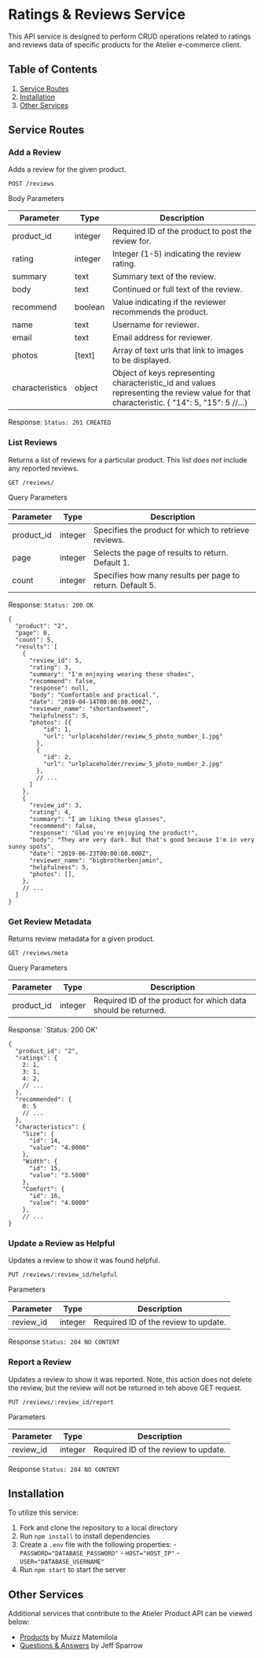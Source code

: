 # Ratings & Reviews Service
This API service is designed to perform CRUD operations related to ratings and reviews data of specific products for the Atelier e-commerce client.

## Table of Contents

1. [Service Routes](#service-routes)
2. [Installation](#installation)
3. [Other Services](#other-services)

## Service Routes

### Add a Review

Adds a review for the given product.

`POST /reviews`

Body Parameters

| **Parameter**   | **Type** | **Description** |
| --------------- | -------- | --------------- |
| product_id      | integer  | Required ID of the product to post the review for. |
| rating          | integer  | Integer (1-5) indicating the review rating. |
| summary         | text     | Summary text of the review. |
| body            | text     | Continued or full text of the review. |
| recommend       | boolean  | Value indicating if the reviewer recommends the product. |
| name            | text     | Username for reviewer. |
| email           | text     | Email address for reviewer. |
| photos          | [text]   | Array of text urls that link to images to be displayed. |
| characteristics | object   | Object of keys representing characteristic_id and values representing the review value for that characteristic. { "14": 5, "15": 5 //...} |

Response: `Status: 201 CREATED`

### List Reviews

Returns a list of reviews for a particular product. This list *does not* include any reported reviews.

`GET /reviews/`

Query Parameters

| **Parameter** | **Type** | **Description** |
| ------------- | -------- | --------------- |
| product_id    | integer  | Specifies the product for which to retrieve reviews. |
| page          | integer  | Selects the page of results to return. Default 1. |
| count         | integer  | Specifies how many results per page to return. Default 5. |

Response: `Status: 200 OK`

```
{
  "product": "2",
  "page": 0,
  "count": 5,
  "results": [
    {
      "review_id": 5,
      "rating": 3,
      "summary": "I'm enjoying wearing these shades",
      "recommend": false,
      "response": null,
      "body": "Comfortable and practical.",
      "date": "2019-04-14T00:00:00.000Z",
      "reviewer_name": "shortandsweeet",
      "helpfulness": 5,
      "photos": [{
          "id": 1,
          "url": "urlplaceholder/review_5_photo_number_1.jpg"
        },
        {
          "id": 2,
          "url": "urlplaceholder/review_5_photo_number_2.jpg"
        },
        // ...
      ]
    },
    {
      "review_id": 3,
      "rating": 4,
      "summary": "I am liking these glasses",
      "recommend": false,
      "response": "Glad you're enjoying the product!",
      "body": "They are very dark. But that's good because I'm in very sunny spots",
      "date": "2019-06-23T00:00:00.000Z",
      "reviewer_name": "bigbrotherbenjamin",
      "helpfulness": 5,
      "photos": [],
    },
    // ...
  ]
}
```

### Get Review Metadata

Returns review metadata for a given product.

`GET /reviews/meta`

Query Parameters

| **Parameter** | **Type** | **Description** |
| ------------- | -------- | --------------- |
| product_id    | integer  | Required ID of the product for which data should be returned. |

Response: `Status: 200 OK'

```
{
  "product_id": "2",
  "ratings": {
    2: 1,
    3: 1,
    4: 2,
    // ...
  },
  "recommended": {
    0: 5
    // ...
  },
  "characteristics": {
    "Size": {
      "id": 14,
      "value": "4.0000"
    },
    "Width": {
      "id": 15,
      "value": "3.5000"
    },
    "Comfort": {
      "id": 16,
      "value": "4.0000"
    },
    // ...
}
```

### Update a Review as Helpful

Updates a review to show it was found helpful.

`PUT /reviews/:review_id/helpful`

Parameters

| **Parameter** | **Type** | **Description** |
| ------------- | -------- | --------------- |
| review_id     | integer  | Required ID of the review to update. |

Response `Status: 204 NO CONTENT`

### Report a Review

Updates a review to show it was reported. Note, this action does not delete the review, but the review will not be returned in teh above GET request.

`PUT /reviews/:review_id/report`

Parameters

| **Parameter** | **Type** | **Description** |
| ------------- | -------- | --------------- |
| review_id     | integer  | Required ID of the review to update. |

Response `Status: 204 NO CONTENT`

## Installation

To utilize this service:
  1. Fork and clone the repository to a local directory
  2. Run `npm install` to install dependencies
  3. Create a `.env` file with the following properties:
    - `PASSWORD="DATABASE_PASSWORD"`
    - `HOST="HOST_IP"`
    - `USER="DATABASE_USERNAME"`
  4. Run `npm start` to start the server

## Other Services

Additional services that contribute to the Atieler Product API can be viewed below:
 - [Products](https://github.com/rpp33-sdc-tulip/products-api) by Muizz Matemilola
 - [Questions & Answers](https://github.com/rpp33-sdc-tulip/questions-answers-api) by Jeff Sparrow
